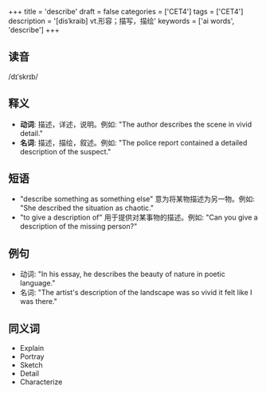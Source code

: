 +++
title = 'describe'
draft = false
categories = ['CET4']
tags = ['CET4']
description = '[disˈkraib] vt.形容；描写，描绘'
keywords = ['ai words', 'describe']
+++

## 读音
/dɪˈskrɪb/

## 释义
- **动词**: 描述，详述，说明。例如: "The author describes the scene in vivid detail."
- **名词**: 描述，描绘，叙述。例如: "The police report contained a detailed description of the suspect."

## 短语
- "describe something as something else" 意为将某物描述为另一物。例如: "She described the situation as chaotic."
- "to give a description of" 用于提供对某事物的描述。例如: "Can you give a description of the missing person?"

## 例句
- 动词: "In his essay, he describes the beauty of nature in poetic language."
- 名词: "The artist's description of the landscape was so vivid it felt like I was there."

## 同义词
- Explain
- Portray
- Sketch
- Detail
- Characterize

